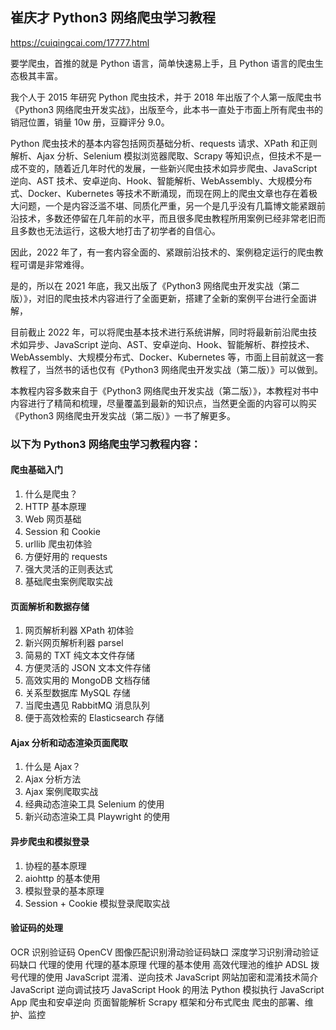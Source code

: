 
## 崔庆才 Python3 网络爬虫学习教程
https://cuiqingcai.com/17777.html

要学爬虫，首推的就是 Python 语言，简单快速易上手，且 Python 语言的爬虫生态极其丰富。

我个人于 2015 年研究 Python 爬虫技术，并于 2018 年出版了个人第一版爬虫书《Python3 网络爬虫开发实战》，出版至今，此本书一直处于市面上所有爬虫书的销冠位置，销量 10w 册，豆瓣评分 9.0。

Python 爬虫技术的基本内容包括网页基础分析、requests 请求、XPath 和正则解析、Ajax 分析、Selenium 模拟浏览器爬取、Scrapy 等知识点，但技术不是一成不变的，随着近几年时代的发展，一些新兴爬虫技术如异步爬虫、JavaScript 逆向、AST 技术、安卓逆向、Hook、智能解析、WebAssembly、大规模分布式、Docker、Kubernetes 等技术不断涌现，而现在网上的爬虫文章也存在着极大问题，一个是内容泛滥不堪、同质化严重，另一个是几乎没有几篇博文能紧跟前沿技术，多数还停留在几年前的水平，而且很多爬虫教程所用案例已经非常老旧而且多数也无法运行，这极大地打击了初学者的自信心。

因此，2022 年了，有一套内容全面的、紧跟前沿技术的、案例稳定运行的爬虫教程可谓是非常难得。

是的，所以在 2021 年底，我又出版了《Python3 网络爬虫开发实战（第二版）》，对旧的爬虫技术内容进行了全面更新，搭建了全新的案例平台进行全面讲解，

目前截止 2022 年，可以将爬虫基本技术进行系统讲解，同时将最新前沿爬虫技术如异步、JavaScript 逆向、AST、安卓逆向、Hook、智能解析、群控技术、WebAssembly、大规模分布式、Docker、Kubernetes 等，市面上目前就这一套教程了，当然书的话也仅有《Python3 网络爬虫开发实战（第二版）》可以做到。

本教程内容多数来自于《Python3 网络爬虫开发实战（第二版）》，本教程对书中内容进行了精简和梳理，尽量覆盖到最新的知识点，当然更全面的内容可以购买《Python3 网络爬虫开发实战（第二版）》一书了解更多。

### 以下为 Python3 网络爬虫学习教程内容：

#### 爬虫基础入门
1. 什么是爬虫？
2. HTTP 基本原理
3. Web 网页基础
4. Session 和 Cookie
5. urllib 爬虫初体验
6. 方便好用的 requests
7. 强大灵活的正则表达式
8. 基础爬虫案例爬取实战
#### 页面解析和数据存储
1.  网页解析利器 XPath 初体验
2. 新兴网页解析利器 parsel
3. 简易的 TXT 纯文本文件存储
4. 方便灵活的 JSON 文本文件存储
5. 高效实用的 MongoDB 文档存储
6. 关系型数据库 MySQL 存储
7. 当爬虫遇见 RabbitMQ 消息队列
8. 便于高效检索的 Elasticsearch 存储
#### Ajax 分析和动态渲染页面爬取
1. 什么是 Ajax？
2. Ajax 分析方法
3. Ajax 案例爬取实战
4. 经典动态渲染工具 Selenium 的使用
5. 新兴动态渲染工具 Playwright 的使用
#### 异步爬虫和模拟登录
1. 协程的基本原理
2. aiohttp 的基本使用
3. 模拟登录的基本原理
4. Session + Cookie 模拟登录爬取实战
#### 验证码的处理
OCR 识别验证码
OpenCV 图像匹配识别滑动验证码缺口
深度学习识别滑动验证码缺口
代理的使用
代理的基本原理
代理的基本使用
高效代理池的维护
ADSL 拨号代理的使用
JavaScript 混淆、逆向技术
JavaScript 网站加密和混淆技术简介
JavaScript 逆向调试技巧
JavaScript Hook 的用法
Python 模拟执行 JavaScript
App 爬虫和安卓逆向
页面智能解析
Scrapy 框架和分布式爬虫
爬虫的部署、维护、监控
<!--stackedit_data:
eyJoaXN0b3J5IjpbOTcwMDMxNTQ3XX0=
-->